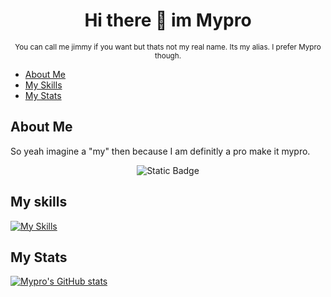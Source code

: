 <div align="center">
  <h1>Hi there 👋 im Mypro</h1>
  <sup>You can call me jimmy if you want but thats not my real name. Its my alias. I prefer Mypro though.</sup>
</div>

<div>

 - [About Me](https://github.com/JimmyTarson12#about-me)
 - [My Skills](https://github.com/JimmyTarson12#my-skills)
 - [My Stats](https://github.com/JimmyTarson12#my-stats)

</div>

## About Me

So yeah imagine a "my" then because I am definitly a pro make it mypro. 

<div align="center">

![Static Badge](https://img.shields.io/badge/kinda%20cool_%F0%9F%98%8F-gray?style=for-the-badge)

</div>

## My skills

[![My Skills](https://skillicons.dev/icons?i=js,html,css)](https://skillicons.dev)

## My Stats

[![Mypro's GitHub stats](https://github-readme-stats.vercel.app/api?username=JimmyTarson12&theme=toykonight)](https://github.com/JimmyTarson12/github-readme-stats)
